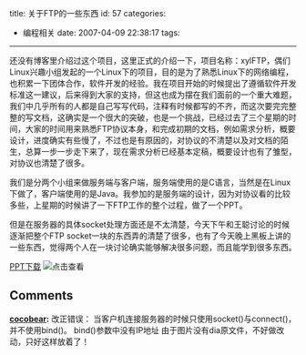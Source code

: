 title: 关于FTP的一些东西
id: 57
categories:
  - 编程相关
date: 2007-04-09 22:38:17
tags:
---

还没有博客里介绍过这个项目，这里正式的介绍一下，项目名称：xylFTP，偶们Linux兴趣小组发起的一个Linux下的项目，目的是为了熟悉Linux下的网络编程，也积累一下团体合作，软件开发的经验。我在项目开始的时候提出了遵循软件开发标准这一建议，后来得到大家的支持，但这也成为摆在我们面前的一个重大难题，我们中几乎所有的人都是自己写写代码，注释有时候都写的不齐，而这次要完完整整的写文档，这确实是一个很大的突破，也是一个挑战，已经过去了三个星期的时间，大家的时间用来熟悉FTP协议本身，和完成初期的文档，例如需求分析，概要设计，进度确实有些慢了，不过也是有原因的，对协议的不清楚以及对文档的陌生，总算一步一步走下来了，现在需求分析已经基本定稿，概要设计也有了雏型，对协议也清楚了很多。

我们是分两个小组来做服务端与客户端，服务端使用的是C语言，当然是在Linux下做了，客户端使用的是Java。我参加的是服务端的设计，因为对协议看的比较多些，上星期的时候讲了一下FTP工作的整个过程，做了一个PPT。

但是在服务器的具体socket处理方面还是不太清楚，今天下午和王聪讨论的时候逐渐把整个FTP socket一块的东西弄的清楚了很多，也有了今天晚上黑板上讲的一些东西，觉得两个人在一块讨论确实能够解决很多问题，而且能学到很多东西。


[PPT下载](http://cocobear.github.io/download/ppt.odp)
![点击查看](https://asset-1258390188.cos.ap-shanghai.myqcloud.com/control.png)

## Comments

**[cocobear](#5 "2007-04-18 13:42:20"):** 改正错误： 当客户机连接服务器的时候只使用socket()与connect()，并不使用bind()。 bind()参数中没有IP地址 由于图片没有dia原文件，不好做改动，只好这样放着了！

